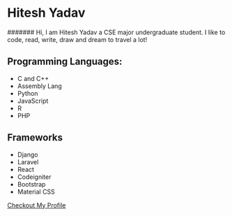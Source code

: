 # Hitesh Yadav

####### Hi, I am Hitesh Yadav a CSE major undergraduate student. I like to code, read, write, draw and dream to travel a lot!

## Programming Languages:
* C and C++
* Assembly Lang
* Python
* JavaScript
* R
* PHP

## Frameworks
* Django
* Laravel
* React
* Codeigniter
* Bootstrap
* Material CSS

[Checkout My Profile](http://hiteshyadav.me)
